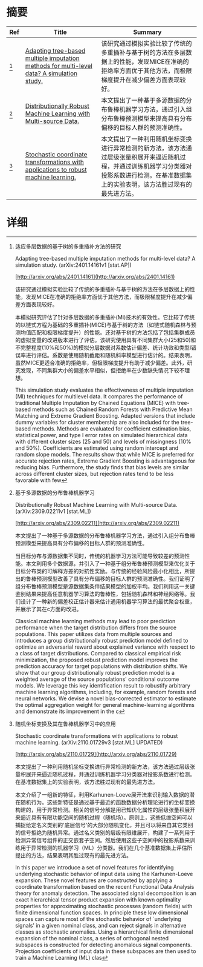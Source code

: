 # 摘要

| Ref | Title | Summary |
| --- | --- | --- |
| [^1] | [Adapting tree-based multiple imputation methods for multi-level data? A simulation study.](http://arxiv.org/abs/2401.14161) | 该研究通过模拟实验比较了传统的多重插补与基于树的方法在多层数据上的性能，发现MICE在准确的拒绝率方面优于其他方法，而极限梯度提升在减少偏差方面表现较好。 |
| [^2] | [Distributionally Robust Machine Learning with Multi-source Data.](http://arxiv.org/abs/2309.02211) | 本文提出了一种基于多源数据的分布鲁棒机器学习方法，通过引入组分布鲁棒预测模型来提高具有分布偏移的目标人群的预测准确性。 |
| [^3] | [Stochastic coordinate transformations with applications to robust machine learning.](http://arxiv.org/abs/2110.01729) | 本文提出了一种利用随机坐标变换进行异常检测的新方法，该方法通过层级张量积展开来逼近随机过程，并通过训练机器学习分类器对投影系数进行检测。在基准数据集上的实验表明，该方法胜过现有的最先进方法。 |

# 详细

[^1]: 适应多层数据的基于树的多重插补方法的研究

    Adapting tree-based multiple imputation methods for multi-level data? A simulation study. (arXiv:2401.14161v1 [stat.AP])

    [http://arxiv.org/abs/2401.14161](http://arxiv.org/abs/2401.14161)

    该研究通过模拟实验比较了传统的多重插补与基于树的方法在多层数据上的性能，发现MICE在准确的拒绝率方面优于其他方法，而极限梯度提升在减少偏差方面表现较好。

    

    本模拟研究评估了针对多层数据的多重插补(MI)技术的有效性。它比较了传统的以链式方程为基础的多重插补(MICE)与基于树的方法（如链式随机森林与预测均值匹配和极限梯度提升）的性能。还对基于树的方法包括了包括集群成员的虚拟变量的改进版本进行了评估。该研究使用具有不同集群大小(25和50)和不完整程度(10\%和50\%)的模拟分层数据对系数估计偏差、统计功效和类型I错误率进行评估。系数是使用随机截距和随机斜率模型进行估计的。结果表明，虽然MICE更适合准确的拒绝率，但极限梯度提升有助于减少偏差。此外，研究发现，不同集群大小的偏差水平相似，但拒绝率在少数缺失情况下较不理想。

    This simulation study evaluates the effectiveness of multiple imputation (MI) techniques for multilevel data. It compares the performance of traditional Multiple Imputation by Chained Equations (MICE) with tree-based methods such as Chained Random Forests with Predictive Mean Matching and Extreme Gradient Boosting. Adapted versions that include dummy variables for cluster membership are also included for the tree-based methods. Methods are evaluated for coefficient estimation bias, statistical power, and type I error rates on simulated hierarchical data with different cluster sizes (25 and 50) and levels of missingness (10\% and 50\%). Coefficients are estimated using random intercept and random slope models. The results show that while MICE is preferred for accurate rejection rates, Extreme Gradient Boosting is advantageous for reducing bias. Furthermore, the study finds that bias levels are similar across different cluster sizes, but rejection rates tend to be less favorable with few
    
[^2]: 基于多源数据的分布鲁棒机器学习

    Distributionally Robust Machine Learning with Multi-source Data. (arXiv:2309.02211v1 [stat.ML])

    [http://arxiv.org/abs/2309.02211](http://arxiv.org/abs/2309.02211)

    本文提出了一种基于多源数据的分布鲁棒机器学习方法，通过引入组分布鲁棒预测模型来提高具有分布偏移的目标人群的预测准确性。

    

    当目标分布与源数据集不同时，传统的机器学习方法可能导致较差的预测性能。本文利用多个数据源，并引入了一种基于组分布鲁棒预测模型来优化关于目标分布类的可解释方差的对抗性奖励。与传统的经验风险最小化相比，所提出的鲁棒预测模型改善了具有分布偏移的目标人群的预测准确性。我们证明了组分布鲁棒预测模型是源数据集条件结果模型的加权平均。我们利用这一关键鉴别结果来提高任意机器学习算法的鲁棒性，包括随机森林和神经网络等。我们设计了一种新的偏差校正估计器来估计通用机器学习算法的最优聚合权重，并展示了其在c方面的改进。

    Classical machine learning methods may lead to poor prediction performance when the target distribution differs from the source populations. This paper utilizes data from multiple sources and introduces a group distributionally robust prediction model defined to optimize an adversarial reward about explained variance with respect to a class of target distributions. Compared to classical empirical risk minimization, the proposed robust prediction model improves the prediction accuracy for target populations with distribution shifts. We show that our group distributionally robust prediction model is a weighted average of the source populations' conditional outcome models. We leverage this key identification result to robustify arbitrary machine learning algorithms, including, for example, random forests and neural networks. We devise a novel bias-corrected estimator to estimate the optimal aggregation weight for general machine-learning algorithms and demonstrate its improvement in the c
    
[^3]: 随机坐标变换及其在鲁棒机器学习中的应用

    Stochastic coordinate transformations with applications to robust machine learning. (arXiv:2110.01729v3 [stat.ML] UPDATED)

    [http://arxiv.org/abs/2110.01729](http://arxiv.org/abs/2110.01729)

    本文提出了一种利用随机坐标变换进行异常检测的新方法，该方法通过层级张量积展开来逼近随机过程，并通过训练机器学习分类器对投影系数进行检测。在基准数据集上的实验表明，该方法胜过现有的最先进方法。

    

    本文介绍了一组新的特征，利用Karhunen-Loeve展开法来识别输入数据的潜在随机行为。这些新特征是通过基于最近的函数数据分析理论进行的坐标变换构建的，用于异常检测。相关的信号分解是用已知优化属性的层级张量积展开来逼近具有有限功能空间的随机过程（随机场）。原则上，这些低维空间可以捕捉给定名义类别的'底层信号'的大部分随机变化，并且可以将来自其它类别的信号拒绝为随机异常。通过名义类别的层级有限维展开，构建了一系列用于检测异常信号组件的正交嵌套子空间。然后使用这些子空间中的投影系数来训练用于异常检测的机器学习（ML）分类器。我们在几个基准数据集上评估所提出的方法，结果表明其胜过现有的最先进方法。

    In this paper we introduce a set of novel features for identifying underlying stochastic behavior of input data using the Karhunen-Loeve expansion. These novel features are constructed by applying a coordinate transformation based on the recent Functional Data Analysis theory for anomaly detection. The associated signal decomposition is an exact hierarchical tensor product expansion with known optimality properties for approximating stochastic processes (random fields) with finite dimensional function spaces. In principle these low dimensional spaces can capture most of the stochastic behavior of `underlying signals' in a given nominal class, and can reject signals in alternative classes as stochastic anomalies. Using a hierarchical finite dimensional expansion of the nominal class, a series of orthogonal nested subspaces is constructed for detecting anomalous signal components. Projection coefficients of input data in these subspaces are then used to train a Machine Learning (ML) clas
    

